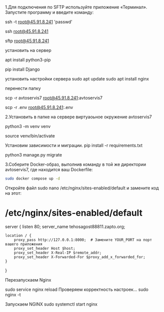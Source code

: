 1.Для подключения по SFTP используйте приложение «Терминал».
Запустите программу и введите команду:

ssh -t root@45.91.8.241 'passwd'

ssh root@45.91.8.241

sftp root@45.91.8.241

установить на сервер

 apt install python3-pip

 pip install Django

установить настройки сервера
sudo apt update
sudo apt install nginx

перенести папку 

scp -r avtoservis7 root@45.91.8.241:avtoservis7

scp -r .env root@45.91.8.241:.env

2.Установить в папке на сервере виртуаоьное окружение
avtoservis7

 python3 -m venv venv 
 
  source venv/bin/activate

Установим зависимости и миграции.
pip install -r requirements.txt

python3 manage.py migrate


3.Соберите Docker-образ, выполнив команду в той же директории avtoservis7, где находится ваш Dockerfile:

```bash
sudo docker compose up -d 
```

Откройте файл sudo nano /etc/nginx/sites-enabled/default и замените код на этот:

# /etc/nginx/sites-enabled/default
server {
    listen 80;
    server_name tehosagost88811.zapto.org;

    location / {
        proxy_pass http://127.0.0.1:8000;  # Замените YOUR_PORT на порт вашего приложения
        proxy_set_header Host $host;
        proxy_set_header X-Real-IP $remote_addr;
        proxy_set_header X-Forwarded-For $proxy_add_x_forwarded_for;
    }
}


Перезапускаем Nginx

sudo service nginx reload
Проверяем корректность настроек...
sudo nginx -t

Запускаем NGINX
sudo systemctl start nginx
